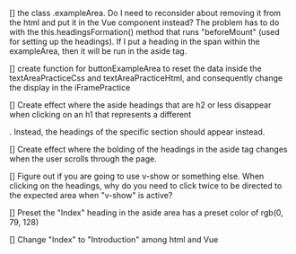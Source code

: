 [] the class .exampleArea. Do I need to reconsider about removing it from the html
and put it in the Vue component instead? The problem has to do with the this.headingsFormation()
method that runs "beforeMount" (used for setting up the headings).
If I put a heading in the span within the exampleArea, then it will be run in the
aside tag.

[] create function for buttonExampleArea to reset the data inside the textAreaPracticeCss and
textAreaPracticeHtml, and consequently change the display in the iFramePractice

[] Create effect where the aside headings that are h2 or less disappear when clicking on an h1
that represents a different <section>. Instead, the headings of the specific section
should appear instead.

[] Create effect where the bolding of the headings in the aside tag changes when the
user scrolls through the page.

[] Figure out if you are going to use v-show or something else. When clicking on the
headings, why do you need to click twice to be directed to the expected area when "v-show"
is active?

[] Preset the "Index" heading in the aside area has a preset color of rgb(0, 79, 128)

[] Change "Index" to "Introduction" among html and Vue
